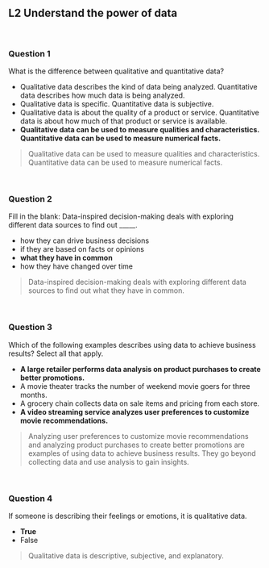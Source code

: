 ## L2 Understand the power of data

&nbsp;

### Question 1

What is the difference between qualitative and quantitative data?

* Qualitative data describes the kind of data being analyzed. Quantitative data describes how much data is being analyzed.
* Qualitative data is specific. Quantitative data is subjective.
* Qualitative data is about the quality of a product or service. Quantitative data is about how much of that product or service is available.
* **Qualitative data can be used to measure qualities and characteristics. Quantitative data can be used to measure numerical facts.**

> Qualitative data can be used to measure qualities and characteristics. Quantitative data can be used to measure numerical facts.

&nbsp;

### Question 2

Fill in the blank: Data-inspired decision-making deals with exploring different data sources to find out _____.

* how they can drive business decisions
* if they are based on facts or opinions
* **what they have in common**
* how they have changed over time

> Data-inspired decision-making deals with exploring different data sources to find out what they have in common.

&nbsp;

### Question 3

Which of the following examples describes using data to achieve business results? Select all that apply.

* **A large retailer performs data analysis on product purchases to create better promotions.**
* A movie theater tracks the number of weekend movie goers for three months.
* A grocery chain collects data on sale items and pricing from each store.
* **A video streaming service analyzes user preferences to customize movie recommendations.**

> Analyzing user preferences to customize movie recommendations and analyzing product purchases to create better promotions are examples of using data to achieve business results. They go beyond collecting data and use analysis to gain insights.

&nbsp;

### Question 4

If someone is describing their feelings or emotions, it is qualitative data.

* **True**
* False

> Qualitative data is descriptive, subjective, and explanatory.